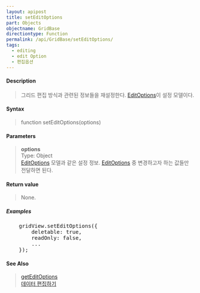```yaml
---
layout: apipost
title: setEditOptions
part: Objects
objectname: GridBase
directiontype: Function
permalink: /api/GridBase/setEditOptions/
tags:
  - editing
  - edit Option
  - 편집옵션
---
```



#### Description

> 그리드 편집 방식과 관련된 정보들을 재설정한다. [EditOptions](/api/types/EditOptions/)이 설정 모델이다.

#### Syntax

> function setEditOptions(options)

#### Parameters

> **options**  
> Type: Object  
> [EditOptions](/api/types/EditOptions/) 모델과 같은 설정 정보. [EditOptions](/api/types/EditOptions/) 중 변경하고자 하는 값들만 전달하면 된다.    

#### Return value

> None.

##### Examples 

<pre class="prettyprint">
    gridView.setEditOptions({
        deletable: true,
        readOnly: false,
        ...
    });
</pre>

#### See Also
> [getEditOptions](/api/GridBase/getEditOptions)  
> [데이터 편집하기](/tutorial/a23/)